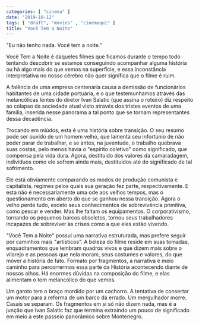 ```yaml
---
categories: [ "cinema" ]
date: "2019-10-12"
tags: [ "draft", "movies" , "cinemaqui" ]
title: "Você Tem a Noite"
---
```

"Eu não tenho nada. Você tem a noite."

Você Tem a Noite é daqueles filmes que ficamos durante o tempo todo
tentando descobrir se estamos conseguindo acompanhar alguma história
ou há algo mais do que vemos na superfície, e essa inconstância
interpretativa no nosso cérebro não quer significa que o filme é ruim.

A falência de uma empresa centenária causa a demissão de funcionários
habitantes de uma cidade portuária, e o que testemunhamos através
das melancólicas lentes do diretor Ivan Salatic (que assina o roteiro)
diz respeito ao colapso da sociedade atual visto através dos tristes
eventos de uma família, inserida nesse panorama a tal ponto que se
tornam representantes dessa decadência.

Trocando em miúdos, esta é uma história sobre transição. O seu resumo
pode ser ouvido de um homem velho, que lamenta seu infortúnio de não
poder parar de trabalhar, e se antes, na juventude, o trabalho quebrava
suas costas, pelo menos havia o "espírito coletivo" como significado, que
compensa pela vida dura. Agora, destituído dos valores da camaradagem,
indivíduos como ele sofrem ainda mais, destituídos até do significado
de tal sofrimento.

Ele está obviamente comparando os modos de produção comunista
e capitalista, regimes pelos quais sua geração fez parte,
respectivamente. E esta não é necessariamente uma ode aos velhos tempos,
mas o questionamento em aberto do que se ganhou nessa transição. Agora o
velho perde tudo, exceto seus conhecimentos de sobrevivência primitiva,
como pescar e vender. Mas lhe faltam os equipamentos. O corporativismo,
tornando os pequenos barcos obsoletos, tornou seus trabalhadores incapazes
de sobreviver às crises como a que eles estão vivendo.

"Você Tem a Noite" possui uma narrativa estruturada, mas prefere
seguir por caminhos mais "artísticos". A beleza do filme reside em
suas tomadas, enquadramentos que lembram quadros vivos e que dizem mais
sobre o vilarejo e as pessoas que nela moram, seus costumes e valores,
do que mover a história de fato. Formato por fragmentos, a narrativa
é meio caminho para percorrermos essa parte da História acontecendo
diante de nossos olhos. Há enormes dúvidas na composição do filme,
e elas alimentam o tom melancólico do que vemos.

Um garoto tem o braço mordido por um cachorro. A tentativa de consertar
um motor para a reforma de um barco dá errado. Um mergulhador
morre. Casais se separam. Os fragmentos em si só não dizem nada,
mas é a junção que Ivan Salatic faz que termina extraindo um pouco
de significado em meio a este passeio panorâmico sobre Montenegro.
